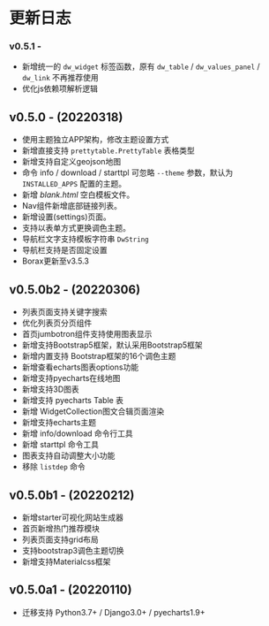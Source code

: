 # 更新日志

### v0.5.1 - 

- 新增统一的 `dw_widget` 标签函数，原有 `dw_table` / `dw_values_panel` / `dw_link` 不再推荐使用
- 优化js依赖项解析逻辑

## v0.5.0 - (20220318)

- 使用主题独立APP架构，修改主题设置方式
- 新增直接支持 `prettytable.PrettyTable` 表格类型
- 新增支持自定义geojson地图
- 命令 info / download / starttpl 可忽略 `--theme` 参数，默认为 `INSTALLED_APPS` 配置的主题。
- 新增 *blank.html* 空白模板文件。
- Nav组件新增底部链接列表。
- 新增设置(settings)页面。
- 支持以表单方式更换调色主题。
- 导航栏文字支持模板字符串 `DwString`
- 导航栏支持是否固定设置
- Borax更新至v3.5.3

## v0.5.0b2 - (20220306)

- 列表页面支持关键字搜索
- 优化列表页分页组件
- 首页jumbotron组件支持使用图表显示
- 新增支持Bootstrap5框架，默认采用Bootstrap5框架
- 新增内置支持 Bootstrap框架的16个调色主题
- 新增查看echarts图表options功能
- 新增支持pyecharts在线地图
- 新增支持3D图表
- 新增支持 pyecharts Table 表
- 新增 WidgetCollection图文合辑页面渲染
- 新增支持echarts主题
- 新增 info/download 命令行工具
- 新增 starttpl 命令工具
- 图表支持自动调整大小功能
- 移除 `listdep` 命令

## v0.5.0b1 - (20220212)

- 新增starter可视化网站生成器
- 首页新增热门推荐模块
- 列表页面支持grid布局
- 支持bootstrap3调色主题切换
- 新增支持Materialcss框架

## v0.5.0a1 - (20220110)

- 迁移支持 Python3.7+ / Django3.0+ / pyecharts1.9+
